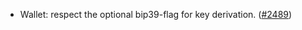 - Wallet: respect the optional bip39-flag for key derivation.
  ([\#2489](https://github.com/anoma/namada/pull/2489))